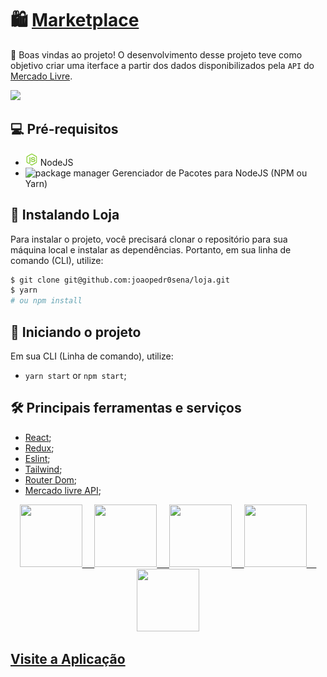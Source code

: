 # :shopping: [Marketplace](https://loja-kohl.vercel.app/)

:wave: Boas vindas ao projeto! O desenvolvimento desse projeto teve como objetivo criar uma iterface a partir dos dados disponibilizados pela `API` do [Mercado Livre](https://developers.mercadolivre.com.br/pt_br/api-docs-pt-br). 

<img src="https://user-images.githubusercontent.com/85967112/207920133-d8f77ac3-097d-4781-969a-0f6f898ce236.png" />

## :computer: Pré-requisitos

- <img src="https://raw.githubusercontent.com/devicons/devicon/master/icons/nodejs/nodejs-original.svg" alt="nodejs" width="20" height="20"/> NodeJS
- <img src="https://raw.githubusercontent.com/gurayyarar/NodeJsPackageManager/master/images/app.png" alt="package manager" width="20" height="20"/> Gerenciador de Pacotes para NodeJS (NPM ou Yarn)

## :page_facing_up: Instalando Loja
Para instalar o projeto, você precisará clonar o repositório para sua máquina local e instalar as dependências. Portanto, em sua linha de comando (CLI), utilize:
```bash
$ git clone git@github.com:joaopedr0sena/loja.git
$ yarn
# ou npm install
```

## :rocket: Iniciando o projeto
Em sua CLI (Linha de comando), utilize:
- `yarn start` or `npm start`;

## :hammer_and_wrench: Principais ferramentas e serviços
- [React](https://pt-br.reactjs.org/);
- [Redux](https://redux.js.org/);
- [Eslint](https://eslint.org/);
- [Tailwind](https://tailwindcss.com/);
- [Router Dom](https://reactrouter.com/en/main);
- [Mercado livre API](https://developers.mercadolivre.com.br/pt_br/api-docs-pt-br);

<div align="center">
  <a href="https://pt-br.reactjs.org/">
    <img height="100" width="100" src="https://cdn.jsdelivr.net/gh/devicons/devicon/icons/react/react-original.svg"/>
    &nbsp;&nbsp;&nbsp;
  </a>
  <a href="https://redux.js.org/">
    <img height="100" width="100" src="https://cdn.jsdelivr.net/gh/devicons/devicon/icons/redux/redux-original.svg" />
    &nbsp;&nbsp;&nbsp;
  </a>
  <a href="https://eslint.org/">
    <img height="100" width="100" src="https://cdn.jsdelivr.net/gh/devicons/devicon/icons/eslint/eslint-original.svg" />
    &nbsp;&nbsp;&nbsp;
  </a>
  <a href="https://tailwindcss.com/">
    <img height="100" width="100" src="https://cdn.jsdelivr.net/gh/devicons/devicon/icons/tailwindcss/tailwindcss-plain.svg" />
    &nbsp;&nbsp;&nbsp;
  </a>
  <a href="https://reactrouter.com/en/main">
    <img height="100" width="100" src="https://seekicon.com/free-icon-download/react-router_1.svg" />
  </a>
</div>

## [Visite a Aplicação](https://loja-kohl.vercel.app/)
